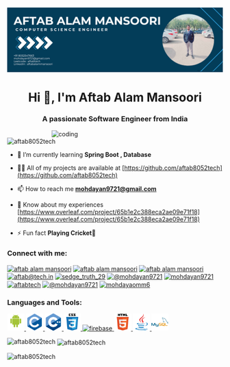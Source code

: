 ![logo](https://github.com/aftab8052tech/aftab8052tech/blob/main/Banner.png.png)
<h1 align="center">Hi 👋, I'm Aftab Alam Mansoori</h1>
<h3 align="center">A passionate Software Engineer from India</h3>

<img align="right" alt="coding" width="400" src="https://i.pinimg.com/originals/d4/81/f3/d481f3c72e283309071f79e01b05c06d.gif">


<p align="left"> <img src="https://komarev.com/ghpvc/?username=aftab8052tech&label=Profile%20views&color=0e75b6&style=flat" alt="aftab8052tech" /> </p>

- 🌱 I’m currently learning **Spring Boot , Database**

- 👨‍💻 All of my projects are available at [https://github.com/aftab8052tech](https://github.com/aftab8052tech)

- 📫 How to reach me **mohdayan9721@gmail.com**

- 📄 Know about my experiences [https://www.overleaf.com/project/65b1e2c388eca2ae09e71f18](https://www.overleaf.com/project/65b1e2c388eca2ae09e71f18)

- ⚡ Fun fact **Playing Cricket🏏**

<h3 align="left">Connect with me:</h3>
<p align="left">
<a href="https://linkedin.com/in/aftab alam mansoori" target="blank"><img align="center" src="https://raw.githubusercontent.com/rahuldkjain/github-profile-readme-generator/master/src/images/icons/Social/linked-in-alt.svg" alt="aftab alam mansoori" height="30" width="40" /></a>
<a href="https://stackoverflow.com/users/aftab alam mansoori" target="blank"><img align="center" src="https://raw.githubusercontent.com/rahuldkjain/github-profile-readme-generator/master/src/images/icons/Social/stack-overflow.svg" alt="aftab alam mansoori" height="30" width="40" /></a>
<a href="https://fb.com/aftab alam mansoori" target="blank"><img align="center" src="https://raw.githubusercontent.com/rahuldkjain/github-profile-readme-generator/master/src/images/icons/Social/facebook.svg" alt="aftab alam mansoori" height="30" width="40" /></a>
<a href="https://instagram.com/aftab@tech.in" target="blank"><img align="center" src="https://raw.githubusercontent.com/rahuldkjain/github-profile-readme-generator/master/src/images/icons/Social/instagram.svg" alt="aftab@tech.in" height="30" width="40" /></a>
<a href="https://www.codechef.com/users/sedge_truth_29" target="blank"><img align="center" src="https://cdn.jsdelivr.net/npm/simple-icons@3.1.0/icons/codechef.svg" alt="sedge_truth_29" height="30" width="40" /></a>
<a href="https://www.hackerrank.com/@mohdayan9721" target="blank"><img align="center" src="https://raw.githubusercontent.com/rahuldkjain/github-profile-readme-generator/master/src/images/icons/Social/hackerrank.svg" alt="@mohdayan9721" height="30" width="40" /></a>
<a href="https://codeforces.com/profile/mohdayan9721" target="blank"><img align="center" src="https://raw.githubusercontent.com/rahuldkjain/github-profile-readme-generator/master/src/images/icons/Social/codeforces.svg" alt="mohdayan9721" height="30" width="40" /></a>
<a href="https://www.leetcode.com/aftabtech" target="blank"><img align="center" src="https://raw.githubusercontent.com/rahuldkjain/github-profile-readme-generator/master/src/images/icons/Social/leet-code.svg" alt="aftabtech" height="30" width="40" /></a>
<a href="https://www.hackerearth.com/@mohdayan9721" target="blank"><img align="center" src="https://raw.githubusercontent.com/rahuldkjain/github-profile-readme-generator/master/src/images/icons/Social/hackerearth.svg" alt="@mohdayan9721" height="30" width="40" /></a>
<a href="https://auth.geeksforgeeks.org/user/mohdayaomm6" target="blank"><img align="center" src="https://raw.githubusercontent.com/rahuldkjain/github-profile-readme-generator/master/src/images/icons/Social/geeks-for-geeks.svg" alt="mohdayaomm6" height="30" width="40" /></a>
</p>

<h3 align="left">Languages and Tools:</h3>
<p align="left"> <a href="https://developer.android.com" target="_blank" rel="noreferrer"> <img src="https://raw.githubusercontent.com/devicons/devicon/master/icons/android/android-original-wordmark.svg" alt="android" width="40" height="40"/> </a> <a href="https://www.cprogramming.com/" target="_blank" rel="noreferrer"> <img src="https://raw.githubusercontent.com/devicons/devicon/master/icons/c/c-original.svg" alt="c" width="40" height="40"/> </a> <a href="https://www.w3schools.com/cpp/" target="_blank" rel="noreferrer"> <img src="https://raw.githubusercontent.com/devicons/devicon/master/icons/cplusplus/cplusplus-original.svg" alt="cplusplus" width="40" height="40"/> </a> <a href="https://www.w3schools.com/css/" target="_blank" rel="noreferrer"> <img src="https://raw.githubusercontent.com/devicons/devicon/master/icons/css3/css3-original-wordmark.svg" alt="css3" width="40" height="40"/> </a> <a href="https://firebase.google.com/" target="_blank" rel="noreferrer"> <img src="https://www.vectorlogo.zone/logos/firebase/firebase-icon.svg" alt="firebase" width="40" height="40"/> </a> <a href="https://www.w3.org/html/" target="_blank" rel="noreferrer"> <img src="https://raw.githubusercontent.com/devicons/devicon/master/icons/html5/html5-original-wordmark.svg" alt="html5" width="40" height="40"/> </a> <a href="https://www.java.com" target="_blank" rel="noreferrer"> <img src="https://raw.githubusercontent.com/devicons/devicon/master/icons/java/java-original.svg" alt="java" width="40" height="40"/> </a> <a href="https://www.mysql.com/" target="_blank" rel="noreferrer"> <img src="https://raw.githubusercontent.com/devicons/devicon/master/icons/mysql/mysql-original-wordmark.svg" alt="mysql" width="40" height="40"/> </a> </p>

<p><img align="left" src="https://github-readme-stats.vercel.app/api/top-langs?username=aftab8052tech&show_icons=true&locale=en&layout=compact" alt="aftab8052tech" /></p>

<p>&nbsp;<img align="center" src="https://github-readme-stats.vercel.app/api?username=aftab8052tech&show_icons=true&locale=en" alt="aftab8052tech" /></p>

<p><img align="center" src="https://github-readme-streak-stats.herokuapp.com/?user=aftab8052tech&" alt="aftab8052tech" /></p>


<!--
**aftab8052tech/aftab8052tech** is a ✨ _special_ ✨ repository because its `README.md` (this file) appears on your GitHub profile.
<h1 align="center">Hi 👋, I'm Aftab Alam Mansoori</h1>
<h3 align="center">A passionate Software Engineer from India</h3>

<img align="right" alt="coding" width="400" src="https://i.pinimg.com/originals/d4/81/f3/d481f3c72e283309071f79e01b05c06d.gif">


<p align="left"> <img src="https://komarev.com/ghpvc/?username=aftab8052tech&label=Profile%20views&color=0e75b6&style=flat" alt="aftab8052tech" /> </p>

- 🌱 I’m currently learning **Spring Boot , Database**

- 👨‍💻 All of my projects are available at [https://github.com/aftab8052tech](https://github.com/aftab8052tech)

- 📫 How to reach me **mohdayan9721@gmail.com**

- 📄 Know about my experiences [https://www.overleaf.com/project/65b1e2c388eca2ae09e71f18](https://www.overleaf.com/project/65b1e2c388eca2ae09e71f18)

- ⚡ Fun fact **Playing Cricket🏏**

<h3 align="left">Connect with me:</h3>
<p align="left">
<a href="https://linkedin.com/in/aftab alam mansoori" target="blank"><img align="center" src="https://raw.githubusercontent.com/rahuldkjain/github-profile-readme-generator/master/src/images/icons/Social/linked-in-alt.svg" alt="aftab alam mansoori" height="30" width="40" /></a>
<a href="https://stackoverflow.com/users/aftab alam mansoori" target="blank"><img align="center" src="https://raw.githubusercontent.com/rahuldkjain/github-profile-readme-generator/master/src/images/icons/Social/stack-overflow.svg" alt="aftab alam mansoori" height="30" width="40" /></a>
<a href="https://fb.com/aftab alam mansoori" target="blank"><img align="center" src="https://raw.githubusercontent.com/rahuldkjain/github-profile-readme-generator/master/src/images/icons/Social/facebook.svg" alt="aftab alam mansoori" height="30" width="40" /></a>
<a href="https://instagram.com/aftab@tech.in" target="blank"><img align="center" src="https://raw.githubusercontent.com/rahuldkjain/github-profile-readme-generator/master/src/images/icons/Social/instagram.svg" alt="aftab@tech.in" height="30" width="40" /></a>
<a href="https://www.codechef.com/users/sedge_truth_29" target="blank"><img align="center" src="https://cdn.jsdelivr.net/npm/simple-icons@3.1.0/icons/codechef.svg" alt="sedge_truth_29" height="30" width="40" /></a>
<a href="https://www.hackerrank.com/@mohdayan9721" target="blank"><img align="center" src="https://raw.githubusercontent.com/rahuldkjain/github-profile-readme-generator/master/src/images/icons/Social/hackerrank.svg" alt="@mohdayan9721" height="30" width="40" /></a>
<a href="https://codeforces.com/profile/mohdayan9721" target="blank"><img align="center" src="https://raw.githubusercontent.com/rahuldkjain/github-profile-readme-generator/master/src/images/icons/Social/codeforces.svg" alt="mohdayan9721" height="30" width="40" /></a>
<a href="https://www.leetcode.com/aftabtech" target="blank"><img align="center" src="https://raw.githubusercontent.com/rahuldkjain/github-profile-readme-generator/master/src/images/icons/Social/leet-code.svg" alt="aftabtech" height="30" width="40" /></a>
<a href="https://www.hackerearth.com/@mohdayan9721" target="blank"><img align="center" src="https://raw.githubusercontent.com/rahuldkjain/github-profile-readme-generator/master/src/images/icons/Social/hackerearth.svg" alt="@mohdayan9721" height="30" width="40" /></a>
<a href="https://auth.geeksforgeeks.org/user/mohdayaomm6" target="blank"><img align="center" src="https://raw.githubusercontent.com/rahuldkjain/github-profile-readme-generator/master/src/images/icons/Social/geeks-for-geeks.svg" alt="mohdayaomm6" height="30" width="40" /></a>
</p>

<h3 align="left">Languages and Tools:</h3>
<p align="left"> <a href="https://developer.android.com" target="_blank" rel="noreferrer"> <img src="https://raw.githubusercontent.com/devicons/devicon/master/icons/android/android-original-wordmark.svg" alt="android" width="40" height="40"/> </a> <a href="https://www.cprogramming.com/" target="_blank" rel="noreferrer"> <img src="https://raw.githubusercontent.com/devicons/devicon/master/icons/c/c-original.svg" alt="c" width="40" height="40"/> </a> <a href="https://www.w3schools.com/cpp/" target="_blank" rel="noreferrer"> <img src="https://raw.githubusercontent.com/devicons/devicon/master/icons/cplusplus/cplusplus-original.svg" alt="cplusplus" width="40" height="40"/> </a> <a href="https://www.w3schools.com/css/" target="_blank" rel="noreferrer"> <img src="https://raw.githubusercontent.com/devicons/devicon/master/icons/css3/css3-original-wordmark.svg" alt="css3" width="40" height="40"/> </a> <a href="https://firebase.google.com/" target="_blank" rel="noreferrer"> <img src="https://www.vectorlogo.zone/logos/firebase/firebase-icon.svg" alt="firebase" width="40" height="40"/> </a> <a href="https://www.w3.org/html/" target="_blank" rel="noreferrer"> <img src="https://raw.githubusercontent.com/devicons/devicon/master/icons/html5/html5-original-wordmark.svg" alt="html5" width="40" height="40"/> </a> <a href="https://www.java.com" target="_blank" rel="noreferrer"> <img src="https://raw.githubusercontent.com/devicons/devicon/master/icons/java/java-original.svg" alt="java" width="40" height="40"/> </a> <a href="https://www.mysql.com/" target="_blank" rel="noreferrer"> <img src="https://raw.githubusercontent.com/devicons/devicon/master/icons/mysql/mysql-original-wordmark.svg" alt="mysql" width="40" height="40"/> </a> </p>

<p><img align="left" src="https://github-readme-stats.vercel.app/api/top-langs?username=aftab8052tech&show_icons=true&locale=en&layout=compact" alt="aftab8052tech" /></p>

<p>&nbsp;<img align="center" src="https://github-readme-stats.vercel.app/api?username=aftab8052tech&show_icons=true&locale=en" alt="aftab8052tech" /></p>

<p><img align="center" src="https://github-readme-streak-stats.herokuapp.com/?user=aftab8052tech&" alt="aftab8052tech" /></p>

Here are some ideas to get you started:

- 🔭 I’m currently working on ...
- 🌱 I’m currently learning ...
- 👯 I’m looking to collaborate on ...
- 🤔 I’m looking for help with ...
- 💬 Ask me about ...
- 📫 How to reach me: ...
- 😄 Pronouns: ...
- ⚡ Fun fact: ...
-->
